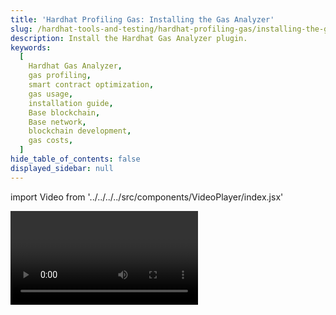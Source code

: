 ```yaml
---
title: 'Hardhat Profiling Gas: Installing the Gas Analyzer'
slug: /hardhat-tools-and-testing/hardhat-profiling-gas/installing-the-gas-analyzer-vid
description: Install the Hardhat Gas Analyzer plugin.
keywords:
  [
    Hardhat Gas Analyzer,
    gas profiling,
    smart contract optimization,
    gas usage,
    installation guide,
    Base blockchain,
    Base network,
    blockchain development,
    gas costs,
  ]
hide_table_of_contents: false
displayed_sidebar: null
---
```


import Video from '../../../../src/components/VideoPlayer/index.jsx'

<Video videoId='867220421' title='Installing the Gas Analyzer' />

